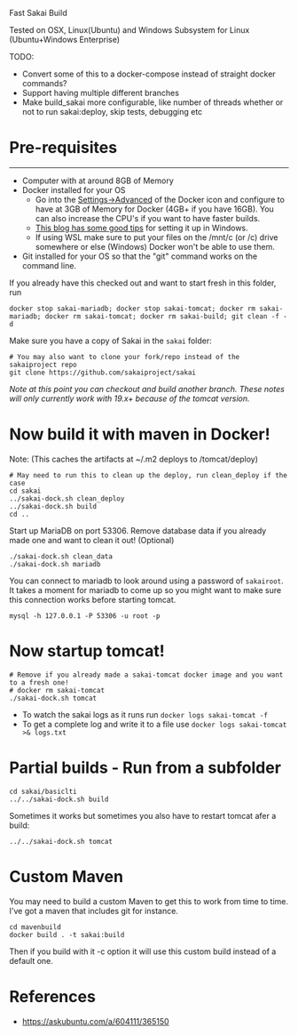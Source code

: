 Fast Sakai Build

Tested on OSX, Linux(Ubuntu) and Windows Subsystem for Linux (Ubuntu+Windows Enterprise)

TODO: 
* Convert some of this to a docker-compose instead of straight docker commands?
* Support having multiple different branches
* Make build_sakai more configurable, like number of threads whether or not to run sakai:deploy, skip tests, debugging etc

# Pre-requisites
--------------
* Computer with at around 8GB of Memory
* Docker installed for your OS
  * Go into the [Settings->Advanced](https://stackoverflow.com/a/44533437/3708872) of the Docker icon and configure to have at 3GB of Memory for Docker (4GB+ if you have 16GB). You can also increase the CPU's if you want to have faster builds.
  * [This blog has some good tips](https://nickjanetakis.com/blog/setting-up-docker-for-windows-and-wsl-to-work-flawlessly) for setting it up in Windows.
  * If using WSL make sure to put your files on the /mnt/c (or /c) drive somewhere or else (Windows) Docker won't be able to use them.
* Git installed for your OS so that the "git" command works on the command line.

If you already have this checked out and want to start fresh in this folder, run
```
docker stop sakai-mariadb; docker stop sakai-tomcat; docker rm sakai-mariadb; docker rm sakai-tomcat; docker rm sakai-build; git clean -f -d
```
Make sure you have a copy of Sakai in the `sakai` folder:
```
# You may also want to clone your fork/repo instead of the sakaiproject repo
git clone https://github.com/sakaiproject/sakai
```

*Note at this point you can checkout and build another branch. These notes will only currently work with 19.x+ because of the tomcat version.*

# Now build it with maven in Docker! 
Note: (This caches the artifacts at ~/.m2 deploys to /tomcat/deploy)

```
# May need to run this to clean up the deploy, run clean_deploy if the case
cd sakai
../sakai-dock.sh clean_deploy
../sakai-dock.sh build
cd ..
```

Start up MariaDB on port 53306.
Remove database data if you already made one and want to clean it out! (Optional)

```
./sakai-dock.sh clean_data
./sakai-dock.sh mariadb
```

You can connect to mariadb to look around using a password of `sakairoot`.  It takes a moment for
mariadb to come up so you might want to make sure this connection works before starting tomcat.
```
mysql -h 127.0.0.1 -P 53306 -u root -p
```

# Now startup tomcat!
```
# Remove if you already made a sakai-tomcat docker image and you want to a fresh one!
# docker rm sakai-tomcat
./sakai-dock.sh tomcat
```

* To watch the sakai logs as it runs run 
`docker logs sakai-tomcat -f`
* To get a complete log and write it to a file use
`docker logs sakai-tomcat >& logs.txt`

# Partial builds - Run from a subfolder
```
cd sakai/basiclti
../../sakai-dock.sh build
```

Sometimes it works but sometimes you also have to restart tomcat afer a build:
```
../../sakai-dock.sh tomcat
```

# Custom Maven
You may need to build a custom Maven to get this to work from time to time. I've got a maven that includes git for instance.
```
cd mavenbuild
docker build . -t sakai:build
```

Then if you build with it -c option it will use this custom build instead of a default one.

# References
* https://askubuntu.com/a/604111/365150
